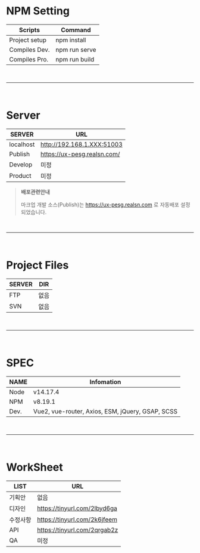 # NPM Setting

| Scripts       | Command       |
| ------------- | ------------- |
| Project setup | npm install   |
| Compiles Dev. | npm run serve |
| Compiles Pro. | npm run build |

<br>

---

<br>

# Server

| SERVER    | URL                         |
| --------- | --------------------------- |
| localhost | http://192.168.1.XXX:51003  |
| Publish   | https://ux-pesg.realsn.com/ |
| Develop   | 미정                        |
| Product   | 미정                        |

> **배포관련안내**
>
> 마크업 개발 소스(Publish)는 https://ux-pesg.realsn.com 로 자동배포 설정 되었습니다.

<br>

---

<br>

# Project Files

| SERVER | DIR  |
| ------ | ---- |
| FTP    | 없음 |
| SVN    | 없음 |

<br>

---

<br>

# SPEC

| NAME | Infomation                                       |
| ---- | ------------------------------------------------ |
| Node | v14.17.4                                         |
| NPM  | v8.19.1                                          |
| Dev. | Vue2, vue-router, Axios, ESM, jQuery, GSAP, SCSS |

<br>

---

<br>

# WorkSheet

| LIST     | URL                          |
| -------- | ---------------------------- |
| 기획안   | 없음                         |
| 디자인   | https://tinyurl.com/2lbyd6ga |
| 수정사항 | https://tinyurl.com/2k6jfeem |
| API      | https://tinyurl.com/2qrgab2z |
| QA       | 미정                         |
